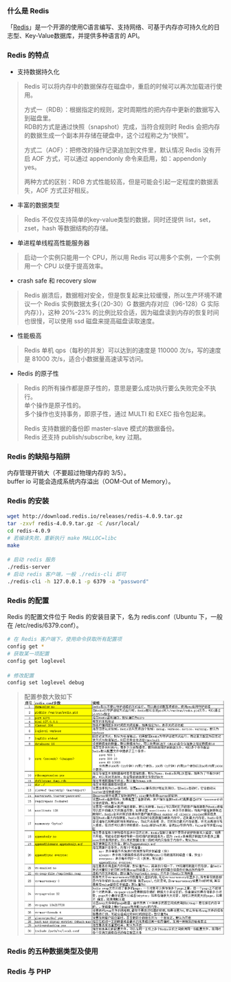 
### 什么是 Redis
「[Redis](https://redis.io/)」是一个开源的使用C语言编写、支持网络、可基于内存亦可持久化的日志型、Key-Value数据库，并提供多种语言的 API。

### Redis 的特点
- 支持数据持久化
> Redis 可以将内存中的数据保存在磁盘中，重启的时候可以再次加载进行使用。
>   
> 方式一（RDB）：根据指定的规则，定时周期性的把内存中更新的数据写入到磁盘里。  
> RDB的方式是通过快照（snapshot）完成，当符合规则时 Redis 会把内存的数据生成一个副本并存储在硬盘中，这个过程称之为“快照”。  
> 
> 方式二（AOF）：把修改的操作记录追加到文件里，默认情况 Redis 没有开启 AOF 方式，可以通过 appendonly 命令来启用，如：appendonly yes。  
> 
> 两种方式的区别：RDB 方式性能较高，但是可能会引起一定程度的数据丢失，AOF 方式正好相反。  

- 丰富的数据类型
> Redis 不仅仅支持简单的key-value类型的数据，同时还提供 list，set，zset，hash 等数据结构的存储。  

- 单进程单线程高性能服务器
> 启动一个实例只能用一个 CPU，所以用 Redis 可以用多个实例，一个实例用一个 CPU 以便于提高效率。  

- crash safe 和 recovery slow
> Redis 崩溃后，数据相对安全，但是恢复起来比较缓慢，所以生产环境不建议一个 Redis 实例数据太多{（20-30）G 数据内存对应（96-128）G 实际内存）}，这种 20%-23% 的比例比较合适，因为磁盘读到内存的恢复时间也很慢，可以使用 ssd 磁盘来提高磁盘读取速度。  

- 性能极高
> Redis 单机 qps（每秒的并发）可以达到的速度是 110000 次/s，写的速度是 81000 次/s，适合小数据量高速读写访问。  

- Redis 的原子性
> Redis 的所有操作都是原子性的，意思是要么成功执行要么失败完全不执行。  
> 单个操作是原子性的。  
> 多个操作也支持事务，即原子性，通过 MULTI 和 EXEC 指令包起来。  
> 
> Redis 支持数据的备份即 master-slave 模式的数据备份。  
> Redis 还支持 publish/subscribe, key 过期。

### Redis 的缺陷与陷阱
内存管理开销大（不要超过物理内存的 3/5）。  
buffer io 可能会造成系统内存溢出（OOM-Out of Memory）。  

### Redis 的安装
```bash
wget http://download.redis.io/releases/redis-4.0.9.tar.gz
tar -zxvf redis-4.0.9.tar.gz -C /usr/local/
cd redis-4.0.9
# 若编译失败，重新执行 make MALLOC=libc
make 

# 启动 redis 服务
./redis-server
# 启动 redis 客户端，一般 ./redis-cli 即可
./redis-cli -h 127.0.0.1 -p 6379 -a "password" 
```

### Redis 的配置
Redis 的配置文件位于 Redis 的安装目录下，名为 redis.conf（Ubuntu 下，一般在 /etc/redis/6379.conf）。  
```bash
# 在 Redis 客户端下，使用命令获取所有配置项
config get *
# 获取某一项配置 
config get loglevel

# 修改配置
config set loglevel debug
```

> 配置参数大致如下  
![redis_conf](./static/redis_conf.png)

### Redis 的五种数据类型及使用

### Redis 与 PHP
